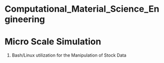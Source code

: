 # Computational_Material_Science_Engineering

# Micro Scale Simulation

1. Bash/Linux utilization for the Manipulation of Stock Data